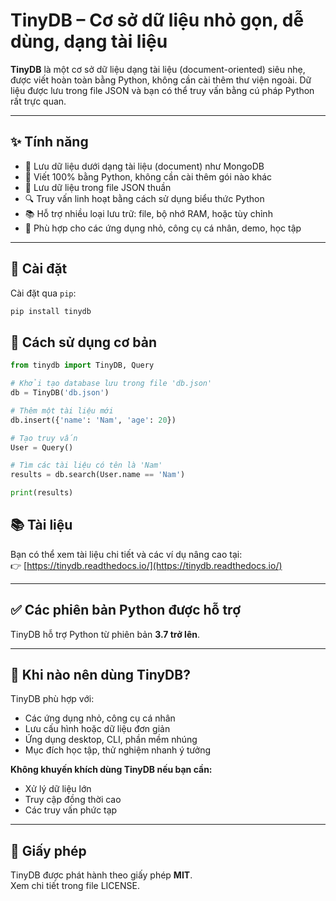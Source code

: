 # TinyDB – Cơ sở dữ liệu nhỏ gọn, dễ dùng, dạng tài liệu

**TinyDB** là một cơ sở dữ liệu dạng tài liệu (document-oriented) siêu nhẹ, được viết hoàn toàn bằng Python, không cần cài thêm thư viện ngoài. Dữ liệu được lưu trong file JSON và bạn có thể truy vấn bằng cú pháp Python rất trực quan.

---

## ✨ Tính năng

- 📝 Lưu dữ liệu dưới dạng tài liệu (document) như MongoDB
- 🧩 Viết 100% bằng Python, không cần cài thêm gói nào khác
- 💾 Lưu dữ liệu trong file JSON thuần
- 🔍 Truy vấn linh hoạt bằng cách sử dụng biểu thức Python
- 📚 Hỗ trợ nhiều loại lưu trữ: file, bộ nhớ RAM, hoặc tùy chỉnh
- 🧪 Phù hợp cho các ứng dụng nhỏ, công cụ cá nhân, demo, học tập

---

## 🚀 Cài đặt

Cài đặt qua `pip`:

```bash
pip install tinydb
```
## 🧪 Cách sử dụng cơ bản

```python
from tinydb import TinyDB, Query

# Khởi tạo database lưu trong file 'db.json'
db = TinyDB('db.json')

# Thêm một tài liệu mới
db.insert({'name': 'Nam', 'age': 20})

# Tạo truy vấn
User = Query()

# Tìm các tài liệu có tên là 'Nam'
results = db.search(User.name == 'Nam')

print(results)
```
## 📚 Tài liệu

Bạn có thể xem tài liệu chi tiết và các ví dụ nâng cao tại:  
👉 [https://tinydb.readthedocs.io/](https://tinydb.readthedocs.io/)

---

## ✅ Các phiên bản Python được hỗ trợ

TinyDB hỗ trợ Python từ phiên bản **3.7 trở lên**.

---

## 📌 Khi nào nên dùng TinyDB?

TinyDB phù hợp với:

- Các ứng dụng nhỏ, công cụ cá nhân  
- Lưu cấu hình hoặc dữ liệu đơn giản  
- Ứng dụng desktop, CLI, phần mềm nhúng  
- Mục đích học tập, thử nghiệm nhanh ý tưởng  

**Không khuyến khích dùng TinyDB nếu bạn cần:**

- Xử lý dữ liệu lớn  
- Truy cập đồng thời cao  
- Các truy vấn phức tạp

---

## 📄 Giấy phép

TinyDB được phát hành theo giấy phép **MIT**.  
Xem chi tiết trong file LICENSE.



